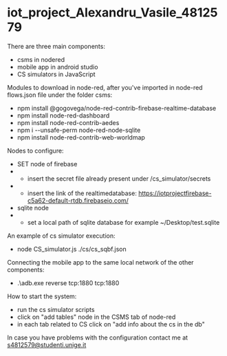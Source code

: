 # iot_project_Alexandru_Vasile_4812579

There are three main components:
- csms in nodered
- mobile app in android studio
- CS simulators in JavaScript

Modules to download in node-red, after you've imported in node-red flows.json file under the folder csms:
- npm install @gogovega/node-red-contrib-firebase-realtime-database
- npm install node-red-dashboard
- npm install node-red-contrib-aedes
- npm i --unsafe-perm node-red-node-sqlite
- npm install node-red-contrib-web-worldmap

Nodes to configure:
- SET node of firebase
- - insert the secret file already present under /cs_simulator/secrets
- - insert the link of the realtimedatabase: https://iotprojectfirebase-c5a62-default-rtdb.firebaseio.com/
- sqlite node
- - set a local path of sqlite database for example ~/Desktop/test.sqlite


An example of cs simulator execution:
- node CS_simulator.js ./cs/cs_sqbf.json

Connecting the mobile app to the same local network of the other components:
- .\adb.exe reverse tcp:1880 tcp:1880

How to start the system:
- run the cs simulator scripts
- click on "add tables" node in the CSMS tab of node-red
- in each tab related to CS click on "add info about the cs in the db"

In case you have problems with the configuration contact me at s4812579@studenti.unige.it
